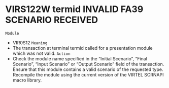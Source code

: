 # VIRS122W termid INVALID FA39 SCENARIO RECEIVED
`Module`
- VIR0S12
`Meaning`
- The transaction at terminal termid called for a presentation module which was not valid.
`Action`
- Check the module name specified in the “Initial Scenario”, “Final Scenario”, “Input Scenario” or “Output Scenario” field of the transaction. Ensure that this module contains a valid scenario of the requested type. Recompile the module using the current version of the VIRTEL SCRNAPI macro library.
